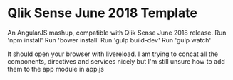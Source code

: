 # Qlik Sense June 2018 Template
An AngularJS mashup, compatible with Qlik Sense June 2018 release.
Run 'npm install'
Run 'bower install'
Run 'gulp build-dev'
Run 'gulp watch'

It should open your browser with livereload. I am trying to concat all the components, directives and services nicely but I'm still unsure how to add them to the app module in app.js
